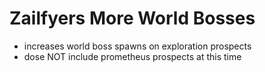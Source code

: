 # Zailfyers More World Bosses
* increases world boss spawns on exploration prospects
* dose NOT include prometheus prospects at this time
